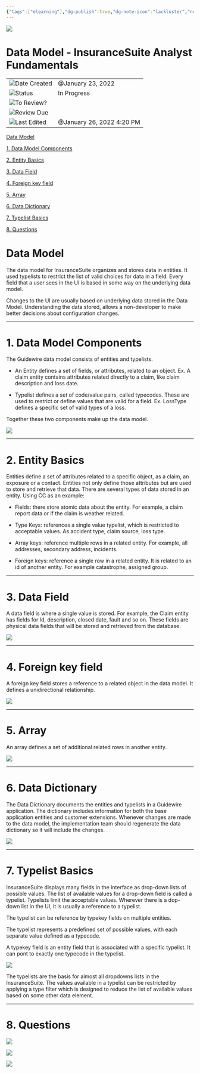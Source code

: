 ```yaml
---
{"tags":["elearning"],"dg-publish":true,"dg-note-icon":"lackluster","noteIcon":"lackluster","permalink":"/04-resources-material-para-zettel/elearning/data-model-insurance-suite-analyst-fundamentals/","dgPassFrontmatter":true,"created":"2025-10-16T10:23:39.604+01:00","updated":"2025-10-24T16:05:41.157+01:00"}
---
```



![](Dashboard/Attachments/icons_notes--outline%203.png)

# Data Model - InsuranceSuite Analyst Fundamentals

|   |   |
|---|---|
|![](Dashboard/Attachments/calendar_gray%201259.svg)Date Created|@January 23, 2022|
|![](Dashboard/Attachments/arrow-circle-down_gray%20936.svg)Status|In Progress|
|![](Dashboard/Attachments/checkmark-square_gray%20680.svg)To Review?||
|![](Dashboard/Attachments/formula_gray%20499.svg)Review Due||
|![](Dashboard/Attachments/clock_gray%20131.svg)Last Edited|@January 26, 2022 4:20 PM|

[Data Model](#3212be4a-3d25-4ecb-8054-ace3eb0b3071)

[1. Data Model Components](#8d88bdbe-e2b4-4d25-b03c-cb9ab1a3064d)

[2. Entity Basics](#4deb5f23-0fa2-468d-9f44-61ecab13c84f)

[3. Data Field](#9f1534d5-0d9b-437d-92e5-1e382e47f87d)

[4. Foreign key field](#be78f7d2-51d7-4a3f-8384-dd0067fec32c)

[5. Array](#f7727d2a-349f-45a4-9351-d0ce7cd6bde8)

[6. Data Dictionary](#fd90d534-581c-49d1-b13f-33a1ac8d7b81)

[7. Typelist Basics](#1569934f-92b6-4bc1-bd18-921408faa8be)

[8. Questions](#a4e2669d-eb61-4c53-92c2-9e4f8e6da050)

# Data Model

The data model for InsuranceSuite organizes and stores data in entities. It used typelists to restrict the list of valid choices for data in a field. Every field that a user sees in the UI is based in some way on the underlying data model.

Changes to the UI are usually based on underlying data stored in the Data Model. Understanding the data stored, allows a non-developer to make better decisions about configuration changes.

---

# 1. Data Model Components

The Guidewire data model consists of entities and typelists.

- An Entity defines a set of fields, or attributes, related to an object. Ex. A claim entity contains attributes related directly to a claim, like claim description and loss date.

- Typelist defines a set of code/value pairs, called typecodes. These are used to restrict or define values that are valid for a field. Ex. LossType defines a specific set of valid types of a loss.

Together these two components make up the data model.

[![](Dashboard/Attachments/Untitled%2032.png)](Data%20Model%20-%20InsuranceSuite%20Analyst%20Fundamentals/Untitled.png)

---

# 2. Entity Basics

Entities define a set of attributes related to a specific object, as a claim, an exposure or a contact. Entities not only define those attributes but are used to store and retrieve that data. There are several types of data stored in an entity. Using CC as an example:

- Fields: there store atomic data about the entity. For example, a claim report data or if the claim is weather related.

- Type Keys: references a single value typelist, which is restricted to acceptable values. As accident type, claim source, loss type.

- Array keys: reference multiple rows in a related entity. For example, all addresses, secondary address, incidents.

- Foreign keys: reference a single row in a related entity. It is related to an id of another entity. For example catastrophe, assigned group.

---

# 3. Data Field

A data field is where a single value is stored. For example, the Claim entity has fields for Id, description, closed date, fault and so on. These fields are physical data fields that will be stored and retrieved from the database.

[![](Dashboard/Attachments/Untitled%201%2012.png)](Data%20Model%20-%20InsuranceSuite%20Analyst%20Fundamentals/Untitled%201.png)

---

# 4. Foreign key field

A foreign key field stores a reference to a related object in the data model. It defines a unidirectional relationship.

[![](Dashboard/Attachments/Untitled%202%209.png)](Data%20Model%20-%20InsuranceSuite%20Analyst%20Fundamentals/Untitled%202.png)

---

# 5. Array

An array defines a set of additional related rows in another entity.

[![](Dashboard/Attachments/Untitled%203%207.png)](Data%20Model%20-%20InsuranceSuite%20Analyst%20Fundamentals/Untitled%203.png)

---

# 6. Data Dictionary

The Data Dictionary documents the entities and typelists in a Guidewire application. The dictionary includes information for both the base application entities and customer extensions. Whenever changes are made to the data model, the implementation team should regenerate the data dictionary so it will include the changes.

[![](Dashboard/Attachments/Untitled%204%206.png)](Data%20Model%20-%20InsuranceSuite%20Analyst%20Fundamentals/Untitled%204.png)

---

# 7. Typelist Basics

InsuranceSuite displays many fields in the interface as drop-down lists of possible values. The list of available values for a drop-down field is called a typelist. Typelists limit the acceptable values. Wherever there is a dop-down list in the UI, it is usually a reference to a typelist.

The typelist can be reference by typekey fields on multiple entities.

The typelist represents a predefined set of possible values, with each separate value defined as a typecode.

A typekey field is an entity field that is associated with a specific typelist. It can pont to exactly one typecode in the typelist.

[![](Dashboard/Attachments/Untitled%205%206.png)](Data%20Model%20-%20InsuranceSuite%20Analyst%20Fundamentals/Untitled%205.png)

The typelists are the basis for almost all dropdowns lists in the InsuranceSuite. The values available in a typelist can be restricted by applying a type filter which is designed to reduce the list of available values based on some other data element.

---

# 8. Questions

[![](Dashboard/Attachments/Untitled%206%206.png)](Data%20Model%20-%20InsuranceSuite%20Analyst%20Fundamentals/Untitled%206.png)

[![](Dashboard/Attachments/Untitled%207%207.png)](Data%20Model%20-%20InsuranceSuite%20Analyst%20Fundamentals/Untitled%207.png)

[![](Dashboard/Attachments/Untitled%208%206.png)](Data%20Model%20-%20InsuranceSuite%20Analyst%20Fundamentals/Untitled%208.png)